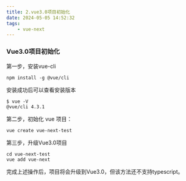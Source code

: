 ```yaml
---
title: 2.vue3.0项目初始化
date: 2024-05-05 14:52:32
tags:
	- vue-next
---
```

### Vue3.0项目初始化

第一步，安装vue-cli

```
npm install -g @vue/cli
```

安装成功后可以查看安装版本

```
$ vue -V
@vue/cli 4.3.1
```

第二步，初始化 vue 项目：

```
vue create vue-next-test
```

第三步，升级Vue3.0项目

```
cd vue-next-test
vue add vue-next
```

完成上述操作后，项目将会升级到Vue3.0，但该方法还不支持typescript。

